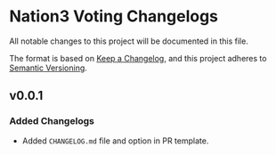 # Nation3 Voting Changelogs

All notable changes to this project will be documented in this file.

The format is based on [Keep a Changelog](https://keepachangelog.com/en/1.0.0/), and this project adheres to
[Semantic Versioning](https://semver.org/spec/v2.0.0.html).

## v0.0.1

### Added Changelogs

- Added `CHANGELOG.md` file and option in PR template.

